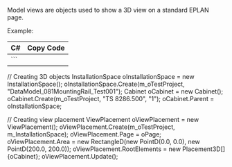 Model views are objects used to show a 3D view on a standard EPLAN page.

Example:

| C# | Copy Code |
| --- | --- |
| ```  // Creating 3D objects InstallationSpace oInstallationSpace = new InstallationSpace(); oInstallationSpace.Create(m_oTestProject, "DataModel_081MountingRail_Test001"); Cabinet oCabinet = new Cabinet(); oCabinet.Create(m_oTestProject, "TS 8286.500", "1"); oCabinet.Parent = oInstallationSpace;  // Creating view placement ViewPlacement oViewPlacement = new ViewPlacement(); oViewPlacement.Create(m_oTestProject, m_InstallationSpace); oViewPlacement.Page = oPage; oViewPlacement.Area = new RectangleD(new PointD(0.0, 0.0), new PointD(200.0, 200.0)); oViewPlacement.RootElements = new Placement3D[]{oCabinet}; oViewPlacement.Update(); ``` | |

```

 
```